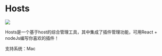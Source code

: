 # Hosts

![](https://github.com/wuguzi/Hosts/blob/master/build/Mac/icon_128x128@2x.png?raw=true)

Hosts是一个基于host的综合管理工具，其中集成了插件管理功能，可用React + nodeJs编写你喜欢的插件！

支持系统：Mac